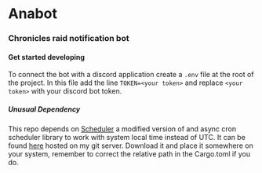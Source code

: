 # Anabot
### Chronicles raid notification bot 

#### Get started developing

To connect the bot with a discord application create a `.env` file at the root of the project.
In this file add the line `TOKEN=<your token>` and replace `<your token>` with your discord bot token.


##### Unusual Dependency
This repo depends on [Scheduler](https://git.yousoftware.live/Yousof/Scheduler) a modified version
of and async cron scheduler library to work with system local time instead of UTC. It can be found [here](https://git.yousoftware.live/Yousof/Scheduler)
hosted on my git server. Download it and place it somewhere on your system, remember to correct the relative path in the Cargo.toml if you do.
